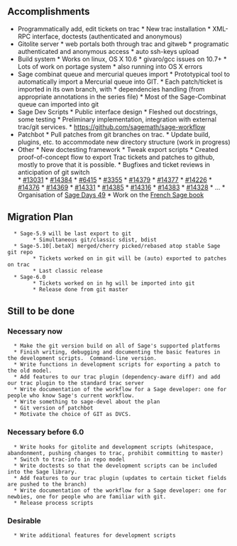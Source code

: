 

## Accomplishments

   * Programmatically add, edit tickets on trac 
         * New trac installation 
         * XML-RPC interface, doctests (authenticated and anonymous) 
   * Gitolite server 
         * web portals both through trac and gitweb 
         * programatic authenticated and anonymous access 
         * auto ssh-keys upload 
   * Build system 
         * Works on linux, OS X 10.6 
                  * givaro/gcc issues on 10.7+ 
         * Lots of work on portage system 
                  * also running into OS X errors 
   * Sage combinat queue and mercurial queues import 
         * Prototypical tool to automatically import a Mercurial queue into GIT. 
         * Each patch/ticket is imported in its own branch, with 
               * dependencies handling (from appropriate annotations in the series file) 
         * Most of the Sage-Combinat queue can imported into git 
   * Sage Dev Scripts 
         * Public interface design 
         * Fleshed out docstrings, some testing 
         * Preliminary implementation, integration with external trac/git services. 
         * <a href="https://github.com/sagemath/sage-workflow">https://github.com/sagemath/sage-workflow</a> 
   * Patchbot 
         * Pull patches from git branches on trac. 
         * Update build, plugins, etc. to accommodate new directory structure (work in progress) 
   * Other 
         * New doctesting framework 
         * Tweak export scripts 
         * Created proof-of-concept flow to export Trac tickets and patches to github, mostly to prove that it is possible. 
         * Bugfixes and ticket reviews in anticipation of git switch  
               * <a class="http" href="http://trac.sagemath.org/sage_trac/ticket/13031">#13031</a> 
               * <a class="http" href="http://trac.sagemath.org/sage_trac/ticket/14384">#14384</a> 
               * <a class="http" href="http://trac.sagemath.org/sage_trac/ticket/6415">#6415</a> 
               * <a class="http" href="http://trac.sagemath.org/sage_trac/ticket/3355">#3355</a> 
               * <a class="http" href="http://trac.sagemath.org/sage_trac/ticket/14379">#14379</a> 
               * <a class="http" href="http://trac.sagemath.org/sage_trac/ticket/14377">#14377</a> 
               * <a class="http" href="http://trac.sagemath.org/sage_trac/ticket/14226">#14226</a> 
               * <a class="http" href="http://trac.sagemath.org/sage_trac/ticket/14376">#14376</a> 
               * <a class="http" href="http://trac.sagemath.org/sage_trac/ticket/14369">#14369</a> 
               * <a class="http" href="http://trac.sagemath.org/sage_trac/ticket/14331">#14331</a> 
               * <a class="http" href="http://trac.sagemath.org/sage_trac/ticket/14385">#14385</a> 
               * <a class="http" href="http://trac.sagemath.org/sage_trac/ticket/14316">#14316</a> 
               * <a class="http" href="http://trac.sagemath.org/sage_trac/ticket/14383">#14383</a> 
               * <a class="http" href="http://trac.sagemath.org/sage_trac/ticket/14328">#14328</a> 
               * ... 
         * Organisation of <a class="http" href="http://wiki.sagemath.org/combinat/FPSAC13">Sage Days 49</a> 
         * Work on the <a class="http" href="http://sagebook.gforge.inria.fr/">French Sage book</a> 

## Migration Plan

      * Sage-5.9 will be last export to git 
            * Simultaneous git/classic sdist, bdist 
      * Sage-5.10[.betaX] merged/cherry picked/rebased atop stable Sage git repo 
            * Tickets worked on in git will be (auto) exported to patches on trac 
            * Last classic release 
      * Sage-6.0 
            * Tickets worked on in hg will be imported into git 
            * Release done from git master 

## Still to be done


### Necessary now

      * Make the git version build on all of Sage's supported platforms 
      * Finish writing, debugging and documenting the basic features in the development scripts.  Command-line version. 
      * Write functions in development scripts for exporting a patch to the old model. 
      * Add features to our trac plugin (dependency-aware diff) and add our trac plugin to the standard trac server 
      * Write documentation of the workflow for a Sage developer: one for people who know Sage's current workflow. 
      * Write something to sage-devel about the plan 
      * Git version of patchbot 
      * Motivate the choice of GIT as DVCS. 

### Necessary before 6.0

      * Write hooks for gitolite and development scripts (whitespace, abandonment, pushing changes to trac, prohibit committing to master) 
      * Switch to trac-info in repo model 
      * Write doctests so that the development scripts can be included into the Sage library. 
      * Add features to our trac plugin (updates to certain ticket fields are pushed to the branch) 
      * Write documentation of the workflow for a Sage developer: one for newbies, one for people who are familiar with git. 
      * Release process scripts 

### Desirable

      * Write additional features for development scripts 
